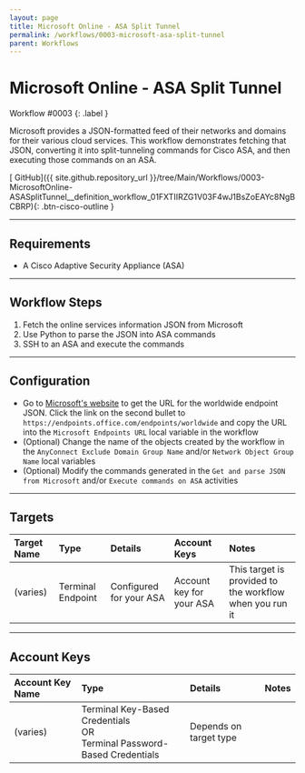 ```yaml
---
layout: page
title: Microsoft Online - ASA Split Tunnel
permalink: /workflows/0003-microsoft-asa-split-tunnel
parent: Workflows
---
```


# Microsoft Online - ASA Split Tunnel
<div markdown="1">
Workflow #0003
{: .label }
</div>

Microsoft provides a JSON-formatted feed of their networks and domains for their various cloud services. This workflow demonstrates fetching that JSON, converting it into split-tunneling commands for Cisco ASA, and then executing those commands on an ASA.

[<i class="fab fa-github mr-1"></i> GitHub]({{ site.github.repository_url }}/tree/Main/Workflows/0003-MicrosoftOnline-ASASplitTunnel__definition_workflow_01FXTIIRZG1V03F4wJ1BsZoEAYc8NgBCBRP){: .btn-cisco-outline }

---

## Requirements
* A Cisco Adaptive Security Appliance (ASA)

---

## Workflow Steps
1. Fetch the online services information JSON from Microsoft
1. Use Python to parse the JSON into ASA commands
1. SSH to an ASA and execute the commands

---

## Configuration
* Go to [Microsoft's website](http://aka.ms/ipurlws) to get the URL for the worldwide endpoint JSON. Click the link on the second bullet to `https://endpoints.office.com/endpoints/worldwide` and copy the URL into the `Microsoft Endpoints URL` local variable in the workflow
* (Optional) Change the name of the objects created by the workflow in the `AnyConnect Exclude Domain Group Name` and/or `Network Object Group Name` local variables
* (Optional) Modify the commands generated in the `Get and parse JSON from Microsoft` and/or `Execute commands on ASA` activities

---

## Targets

| Target Name | Type | Details | Account Keys | Notes |
|:------------|:-----|:--------|:-------------|:------|
| (varies) | Terminal Endpoint | Configured for your ASA | Account key for your ASA | This target is provided to the workflow when you run it |

---

## Account Keys

| Account Key Name | Type | Details | Notes |
|:-----------------|:-----|:--------|:------|
| (varies) | Terminal Key-Based Credentials<br />OR<br />Terminal Password-Based Credentials | Depends on target type |  |
